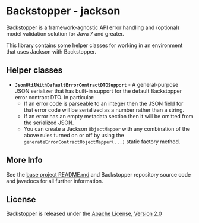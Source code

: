 # Backstopper - jackson

Backstopper is a framework-agnostic API error handling and (optional) model validation solution for Java 7 and greater.

This library contains some helper classes for working in an environment that uses Jackson with Backstopper.
 
## Helper classes
 
* **`JsonUtilWithDefaultErrorContractDTOSupport`** - A general-purpose JSON serializer that has built-in support for the default Backstopper error contract DTO. In particular:
    * If an error code is parseable to an integer then the JSON field for that error code will be serialized as a number rather than a string.
    * If an error has an empty metadata section then it will be omitted from the serialized JSON.
    * You can create a Jackson `ObjectMapper` with any combination of the above rules turned on or off by using the `generateErrorContractObjectMapper(...)` static factory method.

## More Info

See the [base project README.md](../README.md) and Backstopper repository source code and javadocs for all further information.

## License

Backstopper is released under the [Apache License, Version 2.0](http://www.apache.org/licenses/LICENSE-2.0)
